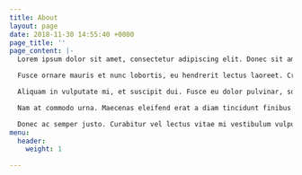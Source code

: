 ```yaml
---
title: About
layout: page
date: 2018-11-30 14:55:40 +0000
page_title: ''
page_content: |-
  Lorem ipsum dolor sit amet, consectetur adipiscing elit. Donec sit amet metus sed massa iaculis accumsan nec porta massa. Donec tempus euismod ligula, et iaculis velit maximus et. Suspendisse potenti. Suspendisse potenti. Sed hendrerit leo eu porttitor eleifend. Duis quis nibh interdum augue semper fringilla condimentum volutpat mi. Donec ullamcorper, tortor feugiat venenatis tincidunt, lectus diam fringilla purus, a ullamcorper sem arcu vitae quam.

  Fusce ornare mauris et nunc lobortis, eu hendrerit lectus laoreet. Cras vehicula lacinia sapien et gravida. Ut pretium fringilla scelerisque. Praesent et nibh facilisis, rhoncus dui in, pellentesque dolor. Etiam a ex sed nisi porttitor rhoncus vel sed nulla. Vestibulum a finibus metus. Etiam tempus sapien elit, ac semper purus tristique ut.

  Aliquam in vulputate mi, et suscipit dui. Fusce eu dolor pulvinar, sodales ipsum vitae, congue nibh. Mauris tristique maximus urna, quis pulvinar dolor efficitur sit amet. Ut efficitur non justo sed viverra. Integer volutpat at nisl non ultrices. Fusce vel augue ullamcorper, rhoncus quam eget, posuere neque. Duis sapien dolor, gravida ac efficitur et, rhoncus non orci. Aenean vitae est dignissim, fringilla felis ac, tincidunt augue. Praesent a bibendum est, eu luctus quam. Donec vel cursus mauris, condimentum maximus orci. Fusce leo nibh, iaculis at eleifend in, pretium eget elit. Nullam pellentesque congue urna, ac sollicitudin eros accumsan et.

  Nam at commodo urna. Maecenas eleifend erat a diam tincidunt finibus. Nam semper, urna quis venenatis sodales, leo sapien tempus leo, malesuada lacinia tellus justo bibendum orci. Ut ultricies condimentum ipsum ut commodo. Donec et maximus lectus. Suspendisse potenti. Mauris dapibus lectus nec consectetur molestie. Ut pellentesque, felis sed mollis rhoncus, odio massa hendrerit felis, non tempor leo est sed mauris. In hac habitasse platea dictumst. Ut libero nisl, rutrum nec efficitur et, mattis id enim. Sed eu viverra elit. Phasellus id dignissim est. Donec euismod vel orci eu dignissim. Maecenas blandit urna mauris, et vehicula purus faucibus gravida. Vivamus at fermentum nisi, nec elementum nisl. Interdum et malesuada fames ac ante ipsum primis in faucibus.

  Donec ac semper justo. Curabitur vel lectus vitae mi vestibulum vulputate. Quisque consectetur, odio eu rhoncus porta, orci augue vestibulum risus, et eleifend magna dui eu enim. Sed non quam tincidunt, rutrum lorem id, consequat arcu. Fusce in euismod lectus, sed ornare orci. Nulla vel odio semper, sagittis sapien et, euismod erat. Duis sit amet ex quis ante lobortis iaculis congue eu lectus. Sed tempus fermentum lacus, vitae ultricies neque convallis et. In a lorem sed neque fermentum cursus. Nulla facilisi. Donec mattis, odio a pulvinar aliquam, libero elit hendrerit elit, posuere mattis purus ipsum id nisl. Maecenas mattis turpis quis enim gravida rutrum. In consequat eget odio et venenatis.
menu:
  header:
    weight: 1

---
```

